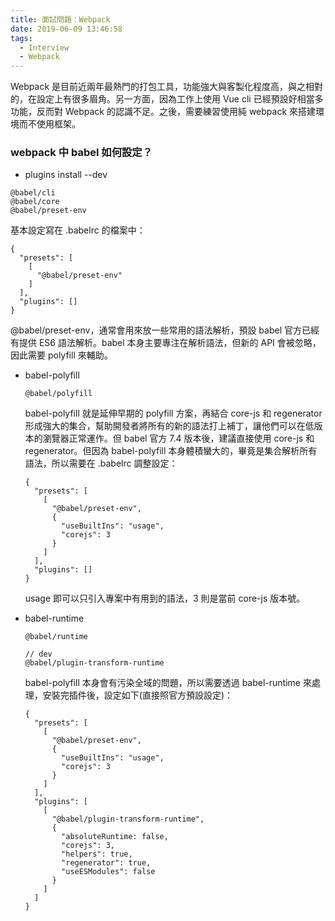 ```yaml
---
title: 面試問題：Webpack
date: 2019-06-09 13:46:58
tags:
  - Interview
  - Webpack
---
```

Webpack 是目前近兩年最熱門的打包工具，功能強大與客製化程度高，與之相對的，在設定上有很多眉角。另一方面，因為工作上使用 Vue cli 已經預設好相當多功能，反而對 Webpack 的認識不足。之後，需要練習使用純 webpack 來搭建環境而不使用框架。
<!--more-->
### webpack 中 babel 如何設定？
- plugins install --dev
```
@babel/cli
@babel/core
@babel/preset-env
```
基本設定寫在 .babelrc 的檔案中：
```
{
  "presets": [
    [
      "@babel/preset-env"
    ]
  ],
  "plugins": []
}
```
@babel/preset-env，通常會用來放一些常用的語法解析，預設 babel 官方已經有提供 ES6 語法解析。babel 本身主要專注在解析語法，但新的 API 會被忽略，因此需要 polyfill 來輔助。

- babel-polyfill
  ```
  @babel/polyfill
  ```
  babel-polyfill 就是延伸早期的 polyfill 方案，再結合 core-js 和 regenerator 形成強大的集合，幫助開發者將所有的新的語法打上補丁，讓他們可以在低版本的瀏覽器正常運作。但 babel 官方 7.4 版本後，建議直接使用 core-js 和 regenerator。但因為 babel-polyfill 本身體積蠻大的，畢竟是集合解析所有語法，所以需要在 .babelrc 調整設定：
  ```
  {
    "presets": [
      [
        "@babel/preset-env",
        {
          "useBuiltIns": "usage",
          "corejs": 3
        }
      ]
    ],
    "plugins": []
  }
  ```
  usage 即可以只引入專案中有用到的語法，3 則是當前 core-js 版本號。

- babel-runtime
  ```
  @babel/runtime

  // dev
  @babel/plugin-transform-runtime
  ```
  babel-polyfill 本身會有污染全域的問題，所以需要透過 babel-runtime 來處理，安裝完插件後，設定如下(直接照官方預設設定)：
  ```
  {
    "presets": [
      [
        "@babel/preset-env",
        {
          "useBuiltIns": "usage",
          "corejs": 3
        }
      ]
    ],
    "plugins": [
      [
        "@babel/plugin-transform-runtime",
        {
          "absoluteRuntime: false,
          "corejs": 3,
          "helpers": true,
          "regenerator": true,
          "useESModules": false
        }
      ]
    ]
  }
  ```
